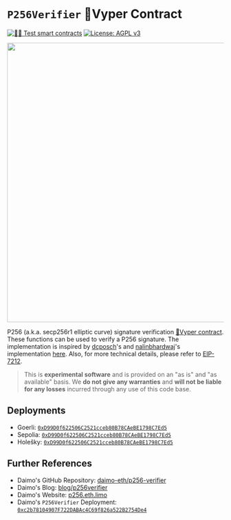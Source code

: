 # `P256Verifier` 🐍Vyper Contract

[![🕵️‍♂️ Test smart contracts](https://github.com/pcaversaccio/p256-verifier-vyper/actions/workflows/test.yml/badge.svg)](https://github.com/pcaversaccio/p256-verifier-vyper/actions/workflows/test.yml)
[![License: AGPL v3](https://img.shields.io/badge/License-AGPL_v3-blue.svg)](https://www.gnu.org/licenses/agpl-3.0)

<img src=https://github-production-user-asset-6210df.s3.amazonaws.com/25297591/275336509-62178250-58e7-4c27-9c1e-1f92f401dbc0.png width="650"/>

P256 (a.k.a. secp256r1 elliptic curve) signature verification [🐍Vyper contract](./src/P256Verifier.vy). These functions can be used to verify a P256 signature. The implementation is inspired by [dcposch](https://github.com/dcposch)'s and [nalinbhardwaj](https://github.com/nalinbhardwaj)'s implementation [here](https://github.com/daimo-eth/p256-verifier/blob/master/src/P256Verifier.sol). Also, for more technical details, please refer to [EIP-7212](https://eips.ethereum.org/EIPS/eip-7212).

> This is **experimental software** and is provided on an "as is" and "as available" basis. We **do not give any warranties** and **will not be liable for any losses** incurred through any use of this code base.

## Deployments

- Goerli: [`0xD99D0f622506C2521cceb80B78CAeBE1798C7Ed5`](https://goerli.etherscan.io/address/0xD99D0f622506C2521cceb80B78CAeBE1798C7Ed5)
- Sepolia: [`0xD99D0f622506C2521cceb80B78CAeBE1798C7Ed5`](https://sepolia.etherscan.io/address/0xD99D0f622506C2521cceb80B78CAeBE1798C7Ed5)
- Holešky: [`0xD99D0f622506C2521cceb80B78CAeBE1798C7Ed5`](https://holesky.etherscan.io/address/0xD99D0f622506C2521cceb80B78CAeBE1798C7Ed5)

## Further References

- Daimo's GitHub Repository: [daimo-eth/p256-verifier](https://github.com/daimo-eth/p256-verifier)
- Daimo's Blog: [blog/p256verifier](https://daimo.xyz/blog/p256verifier)
- Daimo's Website: [p256.eth.limo](https://p256.eth.limo)
- Daimo's `P256Verifier` Deployment: [`0xc2b78104907F722DABAc4C69f826a522B2754De4`](https://etherscan.io/address/0xc2b78104907F722DABAc4C69f826a522B2754De4)
